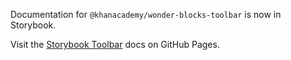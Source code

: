 Documentation for `@khanacademy/wonder-blocks-toolbar` is now in Storybook.

Visit the [Storybook
Toolbar](https://khan.github.io/wonder-blocks/?path=/docs/toolbar) docs on GitHub
Pages.